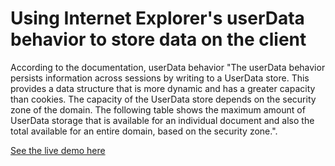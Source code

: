 Using Internet Explorer's userData behavior to store data on the client
==================

According to the documentation, userData behavior "The userData behavior
persists information across sessions by writing to a UserData store. This
provides a data structure that is more dynamic and has a greater capacity than
cookies. The capacity of the UserData store depends on the security zone of the
domain. The following table shows the maximum amount of UserData storage that is
available for an individual document and also the total available for an entire
domain, based on the security zone.".

[See the live demo here](http://angrycoding.github.com/ie-user-data-behavior/)